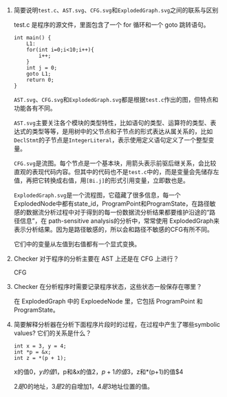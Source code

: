 1. 简要说明`test.c`、`AST.svg`、`CFG.svg`和`ExplodedGraph.svg`之间的联系与区别

   test.c 是程序的源文件，里面包含了一个 for 循环和一个 goto 跳转语句。

   ```
   int main() {
       L1:
       for(int i=0;i<10;i++){
           i++;
       }
       int j = 0;
       goto L1;
       return 0;
   }
   ```

   `AST.svg`、`CFG.svg`和`ExplodedGraph.svg`都是根据`test.c`作出的图，但特点和功能各有不同。

   `AST.svg`主要关注各个模块的类型特性，比如语句的类型、运算符的类型、表达式的类型等等，是用树中的父节点和子节点的形式表达从属关系的，比如 `DeclStmt`的子节点是`IntegerLiteral`，表示使用定义语句定义了一个整型变量。

   `CFG.svg`是流图。每个节点是一个基本块，用箭头表示前驱后继关系，会比较直观的表现代码内容。但其中的代码也不是`test.c`中的，而是变量会先储存左值，再把它转换成右值，用`[Bi.j]`的形式引用变量，立即数也是。

   `ExplodedGraph.svg`是一个流程图，它蕴藏了很多信息，每一个ExplodedNode中都有state_id，ProgramPoint和ProgramState，在路径敏感的数据流分析过程中对于得到的每一份数据流分析结果都要维护沿途的“路径信息”，在 path-sensitive analysis的分析中，常常使用 ExplodedGraph来表示分析结果。因为是路径敏感的，所以会和路径不敏感的CFG有所不同。

   它们中的变量从左值到右值都有一个显式变换。

2. Checker 对于程序的分析主要在 AST 上还是在 CFG 上进行？

   CFG

3. Checker 在分析程序时需要记录程序状态，这些状态一般保存在哪里？

   在 ExplodedGraph 中的 ExploedeNode 里，它包括 ProgramPoint 和 ProgramState。

4. 简要解释分析器在分析下面程序片段时的过程，在过程中产生了哪些symbolic values? 它们的关系是什么？

   ```
   int x = 3, y = 4;
   int *p = &x;
   int z = *(p + 1);
   ```

   x的值$0，y的值$1，p和&x的值$2，p+1的值$3，z和*(p+1)的值$4

   $2是$0的地址，$3是$2的自增加1，$4是$3地址位置的值。